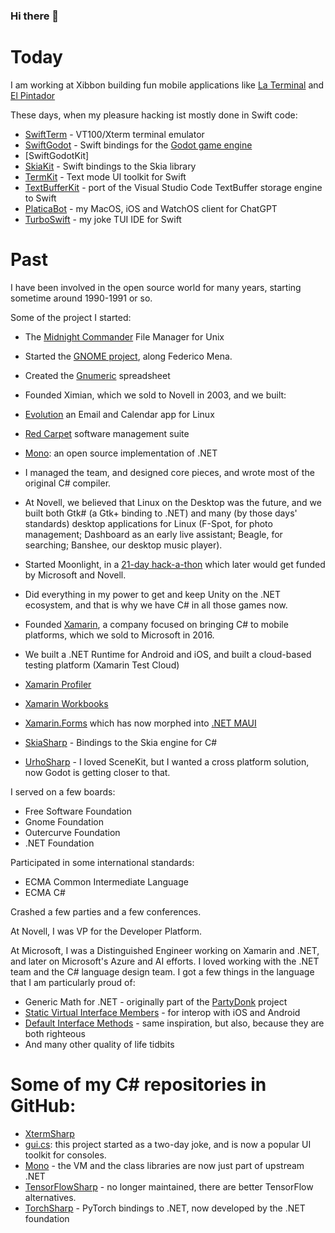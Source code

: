 ### Hi there 👋

# Today

I am working at Xibbon building fun mobile applications like [La Terminal](https://github.com/xibbon/LaTerminal) and [El Pintador](https://el-pintador.com)

These days, when my pleasure hacking ist mostly done in Swift code:
* [SwiftTerm](https://github.com/migueldeicaza/SwiftTerm) - VT100/Xterm terminal emulator
* [SwiftGodot](https://github.com/migueldeicaza/SwiftGodot) - Swift bindings for the [Godot game engine](https://godotengine.org)
* [SwiftGodotKit]
* [SkiaKit](https://github.com/migueldeicaza/SkiaKit) - Swift bindings to the Skia library
* [TermKit](https://github.com/migueldeicaza/migueldeicaza/edit/main/README.md) - Text mode UI toolkit for Swift
* [TextBufferKit](https://github.com/migueldeicaza/Textbufferkit) - port of the Visual Studio Code TextBuffer storage engine to Swift
* [PlaticaBot](https://github.com/migueldeicaza/platicabot) - my MacOS, iOS and WatchOS client for ChatGPT
* [TurboSwift](https://github.com/migueldeicaza/turboswift) - my joke TUI IDE for Swift

# Past

I have been involved in the open source world for many years, starting sometime around 1990-1991 or so.

Some of the project I started:

- The [Midnight Commander](https://midnight-commander.org) File Manager for Unix
- Started the [GNOME project](https://www.gnome.org), along Federico Mena.
- Created the [Gnumeric](http://www.gnumeric.org) spreadsheet 
- Founded Ximian, which we sold to Novell in 2003, and we built:
 - [Evolution](https://wiki.gnome.org/Apps/Evolution) an Email and Calendar app for Linux
 - [Red Carpet](https://en.wikipedia.org/wiki/Red_Carpet_(software)) software management suite
 - [Mono](https://www.mono-project.com): an open source implementation of .NET
  - I managed the team, and designed core pieces, and wrote most of the original C# compiler.
 - At Novell, we believed that Linux on the Desktop was the future, and we built both Gtk# (a Gtk+ binding to .NET) and many (by those days' standards) desktop applications for Linux (F-Spot, for photo management; Dashboard as an early live assistant; Beagle, for searching; Banshee, our desktop music player).
 - Started Moonlight, in a [21-day hack-a-thon](https://tirania.org/blog/archive/2007/Jun-21.html) which later would get funded by Microsoft and Novell.
 - Did everything in my power to get and keep Unity on the .NET ecosystem, and that is why we have C# in all those games now.
  
- Founded [Xamarin](https://en.wikipedia.org/wiki/Xamarin), a company focused on bringing C# to mobile platforms, which we sold to Microsoft in 2016.
 - We built a .NET Runtime for Android and iOS, and built a cloud-based testing platform (Xamarin Test Cloud)
 - [Xamarin Profiler](https://learn.microsoft.com/en-us/xamarin/tools/profiler/?tabs=macos)
 - [Xamarin Workbooks](https://learn.microsoft.com/en-us/archive/msdn-magazine/2016/connect/xamarin-workbooks-the-interactive-future-of-technical-docs)
 - [Xamarin.Forms](https://learn.microsoft.com/en-us/xamarin/xamarin-forms/) which has now morphed into [.NET MAUI](https://github.com/dotnet/maui)
 - [SkiaSharp](https://github.com/mono/SkiaSharp) - Bindings to the Skia engine for C#
 - [UrhoSharp](https://github.com/xamarin/urho) - I loved SceneKit, but I wanted a cross platform solution, now Godot is getting closer to that.

I served on a few boards:
- Free Software Foundation
- Gnome Foundation
- Outercurve Foundation
- .NET Foundation

Participated in some international standards:
- ECMA Common Intermediate Language 
- ECMA C# 

Crashed a few parties and a few conferences.

At Novell, I was VP for the Developer Platform.

At Microsoft, I was a Distinguished Engineer working on Xamarin and .NET, and later on Microsoft's Azure and AI efforts.  I loved working with the .NET team and the C# language design team.   I got a few things in the language that I am particularly proud of:
* Generic Math for .NET - originally part of the [PartyDonk](https://github.com/Partydonk/partydonk) project
* [Static Virtual Interface Members](https://learn.microsoft.com/en-us/dotnet/csharp/whats-new/tutorials/static-virtual-interface-members) - for interop with iOS and Android
* [Default Interface Methods](https://learn.microsoft.com/en-us/dotnet/csharp/language-reference/proposals/csharp-8.0/default-interface-methods) - same inspiration, but also, because they are both righteous
* And many other quality of life tidbits

# Some of my C# repositories in GitHub:

* [XtermSharp](https://github.com/migueldeicaza/XtermSharp)
* [gui.cs](https://github.com/gui-cs/Terminal.Gui): this project started as a two-day joke, and is now a popular UI toolkit for consoles.
* [Mono](https://github.com/mono/mono) - the VM and the class libraries are now just part of upstream .NET
* [TensorFlowSharp](https://github.com/migueldeicaza/TensorFlowSharp) - no longer maintained, there are better TensorFlow alternatives.
* [TorchSharp](https://github.com/dotnet/TorchSharp) - PyTorch bindings to .NET, now developed by the .NET foundation

<!--
**migueldeicaza/migueldeicaza** is a ✨ _special_ ✨ repository because its `README.md` (this file) appears on your GitHub profile.

Here are some ideas to get you started:

- 🔭 I’m currently working on ...
- 🌱 I’m currently learning ...
- 👯 I’m looking to collaborate on ...
- 🤔 I’m looking for help with ...
- 💬 Ask me about ...
- 📫 How to reach me: ...
- 😄 Pronouns: ...
- ⚡ Fun fact: ...
-->
